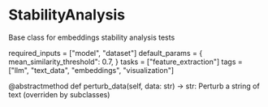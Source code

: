 # StabilityAnalysis

Base class for embeddings stability analysis tests

required_inputs = ["model", "dataset"]
default_params = {
mean_similarity_threshold": 0.7,
}
tasks = ["feature_extraction"]
tags = ["llm", "text_data", "embeddings", "visualization"]

@abstractmethod
def perturb_data(self, data: str) -> str:
Perturb a string of text (overriden by subclasses)